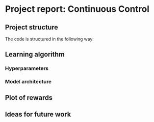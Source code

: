 # Project report:  Continuous Control

## Project structure

The code is structured in the following way:


## Learning algorithm

### Hyperparameters


### Model architecture



## Plot of rewards


## Ideas for future work